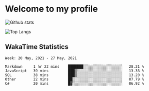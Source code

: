 # Welcome to my profile

![Github stats](https://github-readme-stats.vercel.app/api?username=xinthose&show_icons=true&theme=radical&count_private=true)

![Top Langs](https://github-readme-stats.vercel.app/api/top-langs/?username=xinthose)

## WakaTime Statistics
<!--START_SECTION:waka-->
```text
Week: 20 May, 2021 - 27 May, 2021

Markdown     1 hr 22 mins    ███████░░░░░░░░░░░░░░░░░░   28.21 % 
JavaScript   39 mins         ███▒░░░░░░░░░░░░░░░░░░░░░   13.38 % 
SQL          38 mins         ███▒░░░░░░░░░░░░░░░░░░░░░   13.20 % 
Other        22 mins         ██░░░░░░░░░░░░░░░░░░░░░░░   07.79 % 
C#           20 mins         █▓░░░░░░░░░░░░░░░░░░░░░░░   06.92 % 
```
<!--END_SECTION:waka-->
